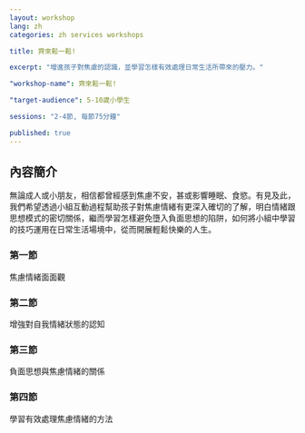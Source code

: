 ```yaml
---
layout: workshop
lang: zh
categories: zh services workshops

title: 齊來鬆一鬆!

excerpt: "增進孩子對焦慮的認識，並學習怎樣有效處理日常生活所帶來的壓力。"

"workshop-name": 齊來鬆一鬆!

"target-audience": 5-10歲小學生

sessions: "2-4節, 每節75分鐘"

published: true
---
```


## 內容簡介
無論成人或小朋友，相信都曾經感到焦慮不安，甚或影響睡眠、食慾。有見及此，我們希望透過小組互動過程幫助孩子對焦慮情緒有更深入確切的了解，明白情緒跟思想模式的密切關係，繼而學習怎樣避免墮入負面思想的陷阱，如何將小組中學習的技巧運用在日常生活場境中，從而開展輕鬆快樂的人生。

### 第一節
焦慮情緒面面觀

### 第二節
增強對自我情緒狀態的認知

### 第三節
負面思想與焦慮情緒的關係

### 第四節
學習有效處理焦慮情緒的方法